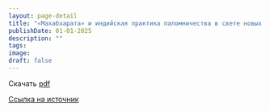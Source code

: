```yaml
---
layout: page-detail
title: "«Махабхарата» и индийская практика паломничества в свете новых эпиграфических данных"
publishDate: 01-01-2025
description: ""
tags:
image:
draft: false
---
```


Скачать [pdf](/upload/iblock/714/714cca4a24e0653b830ec88c439b3bea.pdf)

[Ссылка на источник](https://www.academia.edu/3427965/%5F%D0%9C%D0%B0%D1%85%D0%B0%D0%B1%D1%85%D0%B0%D1%80%D0%B0%D1%82%D0%B0%5F%D0%B8%5F%D0%B8%D0%BD%D0%B4%D0%B8%D0%B9%D1%81%D0%BA%D0%B0%D1%8F%5F%D0%BF%D1%80%D0%B0%D0%BA%D1%82%D0%B8%D0%BA%D0%B0%5F%D0%BF%D0%B0%D0%BB%D0%BE%D0%BC%D0%BD%D0%B8%D1%87%D0%B5%D1%81%D1%82%D0%B2%D0%B0%5F%D0%B2%5F%D1%81%D0%B2%D0%B5%D1%82%D0%B5%5F%D0%BD%D0%BE%D0%B2%D1%8B%D1%85%5F%D1%8D%D0%BF%D0%B8%D0%B3%D1%80%D0%B0%D1%84%D0%B8%D1%87%D0%B5%D1%81%D0%BA%D0%B8%D1%85%5F%D0%B4%D0%B0%D0%BD%D0%BD%D1%8B%D1%85%5FThe%5FMahabharata%5Fand%5FIndian%5Fpractice%5Fof%5Fpilgrimage%5Fin%5Fthe%5Flight%5Fof%5Fnew%5Fepigraphical%5Fsources.%5FIN%5FRUSSIAN)  
  
  
